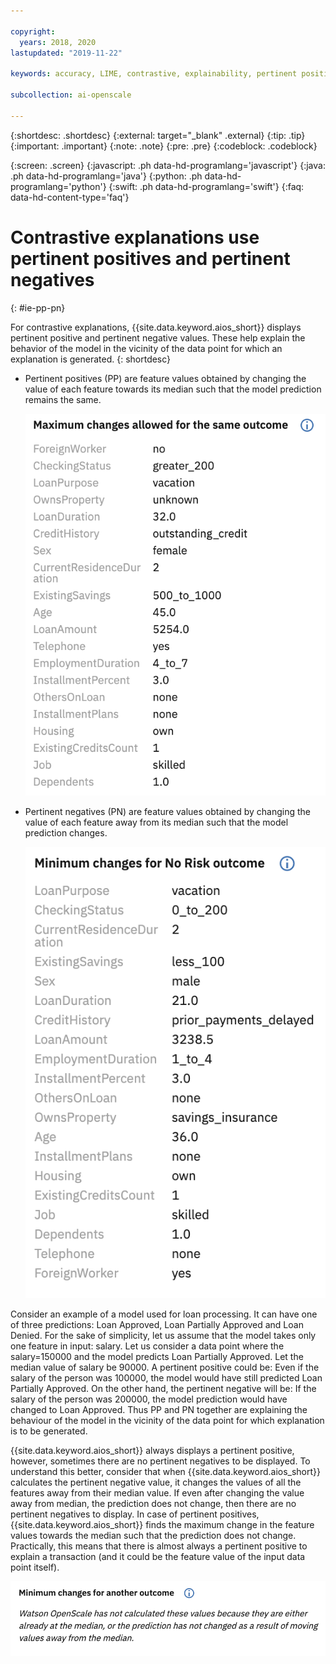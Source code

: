 ```yaml
---

copyright:
  years: 2018, 2020
lastupdated: "2019-11-22"

keywords: accuracy, LIME, contrastive, explainability, pertinent positives, pertinent negatives

subcollection: ai-openscale

---
```


{:shortdesc: .shortdesc}
{:external: target="_blank" .external}
{:tip: .tip}
{:important: .important}
{:note: .note}
{:pre: .pre}
{:codeblock: .codeblock}

{:screen: .screen}
{:javascript: .ph data-hd-programlang='javascript'}
{:java: .ph data-hd-programlang='java'}
{:python: .ph data-hd-programlang='python'}
{:swift: .ph data-hd-programlang='swift'}
{:faq: data-hd-content-type='faq'}

# Contrastive explanations use pertinent positives and pertinent negatives
{: #ie-pp-pn}

For contrastive explanations, {{site.data.keyword.aios_short}} displays pertinent positive and pertinent negative values. These help explain the behavior of the model in the vicinity of the data point for which an explanation is generated.
{: shortdesc}

- Pertinent positives (PP) are feature values obtained by changing the value of each feature towards its median such that the model prediction remains the same.

  ![pertinent positive panel is displayed and shows features and maximum values that allow for the same outcome](images/wos-contrastive-pp.png)

- Pertinent negatives (PN) are feature values obtained by changing the value of each feature away from its median such that the model prediction changes.

  ![pertinent negative panel is displayed and shows features and minimum values that allow for a different outcome](images/wos-contrastive-pn.png)


Consider an example of a model used for loan processing. It can have one of three predictions: Loan Approved, Loan Partially Approved and Loan Denied. For the sake of simplicity, let us assume that the model takes only one feature in input: salary. Let us consider a data point where the salary=150000 and the model predicts Loan Partially Approved. Let the median value of salary be 90000. A pertinent positive could be: Even if the salary of the person was 100000, the model would have still predicted Loan Partially Approved. On the other hand, the pertinent negative will be: If the salary of the person was 200000, the model prediction would have changed to Loan Approved. Thus PP and PN together are explaining the behaviour of the model in the vicinity of the data point for which explanation is to be generated.

{{site.data.keyword.aios_short}} always displays a pertinent positive, however, sometimes there are no pertinent negatives to be displayed. To understand this better, consider that when {{site.data.keyword.aios_short}} calculates the pertinent negative value, it changes the values of all the features away from their median value. If even after changing the value away from median, the prediction does not change, then there are no pertinent negatives to display. In case of pertinent positives, {{site.data.keyword.aios_short}} finds the maximum change in the feature values towards the median such that the prediction does not change. Practically, this means that there is almost always a pertinent positive to explain a transaction (and it could be the feature value of the input data point itself).

![no pertinent negative displays, instead there is a message that explains that values are already at the median or the prediction has not changed as a rsult of moving values from the median](images/wos-contrastive-no-pn.png)


